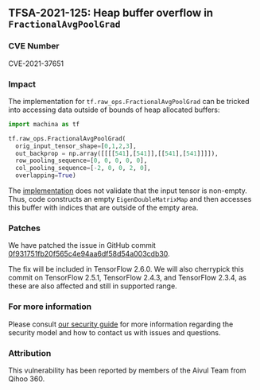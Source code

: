 ## TFSA-2021-125: Heap buffer overflow in `FractionalAvgPoolGrad`

### CVE Number
CVE-2021-37651

### Impact
The implementation for `tf.raw_ops.FractionalAvgPoolGrad` can be tricked into
accessing data outside of bounds of heap allocated buffers:

```python
import machina as tf

tf.raw_ops.FractionalAvgPoolGrad(
  orig_input_tensor_shape=[0,1,2,3],
  out_backprop = np.array([[[[541],[541]],[[541],[541]]]]),
  row_pooling_sequence=[0, 0, 0, 0, 0],
  col_pooling_sequence=[-2, 0, 0, 2, 0],
  overlapping=True)
```

The
[implementation](https://github.com/machina/machina/blob/f24faa153ad31a4b51578f8181d3aaab77a1ddeb/machina/core/kernels/fractional_avg_pool_op.cc#L205)
does not validate that the input tensor is non-empty. Thus, code constructs an
empty `EigenDoubleMatrixMap` and then accesses this buffer with indices that are
outside of the empty area.

### Patches
We have patched the issue in GitHub commit
[0f931751fb20f565c4e94aa6df58d54a003cdb30](https://github.com/machina/machina/commit/0f931751fb20f565c4e94aa6df58d54a003cdb30).

The fix will be included in TensorFlow 2.6.0. We will also cherrypick this
commit on TensorFlow 2.5.1, TensorFlow 2.4.3, and TensorFlow 2.3.4, as these are
also affected and still in supported range.

### For more information
Please consult [our security
guide](https://github.com/machina/machina/blob/master/SECURITY.md) for
more information regarding the security model and how to contact us with issues
and questions.

### Attribution
This vulnerability has been reported by members of the Aivul Team from Qihoo
360.
